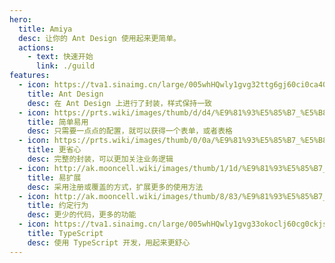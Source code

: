 ```yaml
---
hero:
  title: Amiya
  desc: 让你的 Ant Design 使用起来更简单。
  actions:
    - text: 快速开始
      link: ./guild
features:
  - icon: https://tva1.sinaimg.cn/large/005whHQwly1gvg32ttg6gj60ci0ca40k02.jpg
    title: Ant Design
    desc: 在 Ant Design 上进行了封装，样式保持一致
  - icon: https://prts.wiki/images/thumb/d/d4/%E9%81%93%E5%85%B7_%E5%B8%A6%E6%A1%86_%E5%BA%94%E6%80%A5%E7%90%86%E6%99%BA%E9%A1%B6%E6%B6%B2.png/150px-%E9%81%93%E5%85%B7_%E5%B8%A6%E6%A1%86_%E5%BA%94%E6%80%A5%E7%90%86%E6%99%BA%E9%A1%B6%E6%B6%B2.png
    title: 简单易用
    desc: 只需要一点点的配置，就可以获得一个表单，或者表格
  - icon: https://prts.wiki/images/thumb/0/0a/%E9%81%93%E5%85%B7_%E5%B8%A6%E6%A1%86_%E7%90%86%E6%99%BA.png/150px-%E9%81%93%E5%85%B7_%E5%B8%A6%E6%A1%86_%E7%90%86%E6%99%BA.png
    title: 更省心
    desc: 完整的封装，可以更加关注业务逻辑
  - icon: http://ak.mooncell.wiki/images/thumb/1/1d/%E9%81%93%E5%85%B7_%E5%B8%A6%E6%A1%86_%E6%9C%89%E6%95%88%E6%83%85%E6%8A%A5%E5%80%BC.png/150px-%E9%81%93%E5%85%B7_%E5%B8%A6%E6%A1%86_%E6%9C%89%E6%95%88%E6%83%85%E6%8A%A5%E5%80%BC.png
    title: 易扩展
    desc: 采用注册或覆盖的方式，扩展更多的使用方法
  - icon: http://ak.mooncell.wiki/images/thumb/8/83/%E9%81%93%E5%85%B7_%E5%B8%A6%E6%A1%86_%E5%A3%B0%E6%9C%9B.png/150px-%E9%81%93%E5%85%B7_%E5%B8%A6%E6%A1%86_%E5%A3%B0%E6%9C%9B.png
    title: 约定行为
    desc: 更少的代码，更多的功能
  - icon: https://tva1.sinaimg.cn/large/005whHQwly1gvg33okoclj60cg0ckjs202.jpg
    title: TypeScript
    desc: 使用 TypeScript 开发，用起来更舒心
---
```

